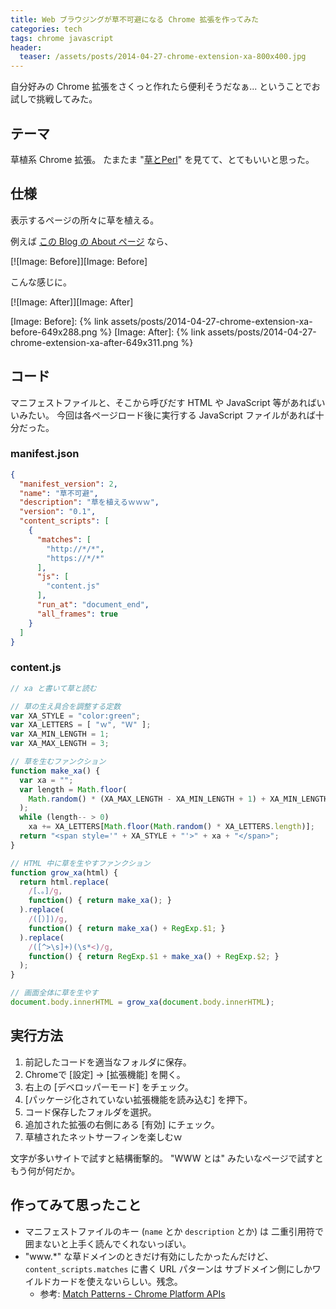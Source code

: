 ```yaml
---
title: Web ブラウジングが草不可避になる Chrome 拡張を作ってみた
categories: tech
tags: chrome javascript
header:
  teaser: /assets/posts/2014-04-27-chrome-extension-xa-800x400.jpg
---
```


自分好みの Chrome 拡張をさくっと作れたら便利そうだなぁ...
ということでお試しで挑戦してみた。

<!--more-->

## テーマ

草植系 Chrome 拡張。
たまたま "[草とPerl]" を見てて、とてもいいと思った。

[草とPerl]: https://www.youtube.com/watch?v=BFzMlHMbl80

## 仕様

表示するページの所々に草を植える。

例えば [この Blog の About ページ] なら、

[![Image: Before]][Image: Before]

こんな感じに。

[![Image: After]][Image: After]

[この Blog の About ページ]: http://blog.rakugakibox.net/about
[Image: Before]: {% link assets/posts/2014-04-27-chrome-extension-xa-before-649x288.png %}
[Image: After]: {% link assets/posts/2014-04-27-chrome-extension-xa-after-649x311.png %}

## コード

マニフェストファイルと、そこから呼びだす HTML や JavaScript 等があればいいみたい。
今回は各ページロード後に実行する JavaScript ファイルがあれば十分だった。

### manifest.json

```json
{
  "manifest_version": 2,
  "name": "草不可避",
  "description": "草を植えるｗｗｗ",
  "version": "0.1",
  "content_scripts": [
    {
      "matches": [
        "http://*/*",
        "https://*/*"
      ],
      "js": [
        "content.js"
      ],
      "run_at": "document_end",
      "all_frames": true
    }
  ]
}
```

### content.js

```javascript
// xa と書いて草と読む

// 草の生え具合を調整する定数
var XA_STYLE = "color:green";
var XA_LETTERS = [ "ｗ", "Ｗ" ];
var XA_MIN_LENGTH = 1;
var XA_MAX_LENGTH = 3;

// 草を生むファンクション
function make_xa() {
  var xa = "";
  var length = Math.floor(
    Math.random() * (XA_MAX_LENGTH - XA_MIN_LENGTH + 1) + XA_MIN_LENGTH
  );
  while (length-- > 0)
    xa += XA_LETTERS[Math.floor(Math.random() * XA_LETTERS.length)];
  return "<span style='" + XA_STYLE + "'>" + xa + "</span>";
}

// HTML 中に草を生やすファンクション
function grow_xa(html) {
  return html.replace(
    /[、。]/g,
    function() { return make_xa(); }
  ).replace(
    /([）])/g,
    function() { return make_xa() + RegExp.$1; }
  ).replace(
    /([^>\s]+)(\s*<)/g,
    function() { return RegExp.$1 + make_xa() + RegExp.$2; }
  );
}

// 画面全体に草を生やす
document.body.innerHTML = grow_xa(document.body.innerHTML);
```

## 実行方法

1. 前記したコードを適当なフォルダに保存。
2. Chromeで \[設定\] → \[拡張機能\] を開く。
3. 右上の \[デベロッパーモード\] をチェック。
4. \[パッケージ化されていない拡張機能を読み込む\] を押下。
5. コード保存したフォルダを選択。
6. 追加された拡張の右側にある \[有効\] にチェック。
7. 草植されたネットサーフィンを楽しむｗ

文字が多いサイトで試すと結構衝撃的。
"WWW とは" みたいなページで試すともう何が何だか。

## 作ってみて思ったこと

* マニフェストファイルのキー (`name` とか `description` とか) は
  二重引用符で囲まないと上手く読んでくれないっぽい。
* "www.*" な草ドメインのときだけ有効にしたかったんだけど、
  `content_scripts.matches` に書く URL パターンは
  サブドメイン側にしかワイルドカードを使えないらしい。残念。
  * 参考: [Match Patterns - Chrome Platform APIs](http://developer.chrome.com/extensions/match_patterns)
